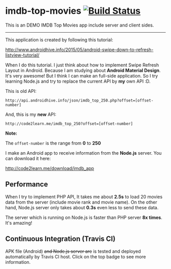 # imdb-top-movies [![Build Status](https://travis-ci.org/hckhanh/imdb-top-movies.svg)](https://travis-ci.org/hckhanh/imdb-top-movies)
This is an DEMO IMDB Top Movies app include server and client sides.

--------

This application is created by following this tutorial:
	
http://www.androidhive.info/2015/05/android-swipe-down-to-refresh-listview-tutorial/

When I do this tutorial. I just think about how to implement Swipe Refresh Layout in Android. Because I am studying about **Android Material Design**. It's very awesome!
But I think I can make an full-side application. So I try learning Node.js and try to replace the current API by **my** own API :D.

This is old API:

	http://api.androidhive.info/json/imdb_top_250.php?offset=[offset-number]

And, this is my **new** API:
	
	http://code2learn.me/imdb_top_250?offset=[offset-number]
	
**Note:**

The `offset-number` is the range from **0** to **250**

I make an Android app to receive information from the **Node.js** server. You can download it here:

http://code2learn.me/download/imdb_app

## Performance

When I try to implement PHP API, It takes me about **2.5s** to load 20 movies data from the server (include movie rank and movie name). On the other hand, Node.js server only takes about **0.3s** even less to send these data.

The server which is running on Node.js is faster than PHP server **8x times**. It's amazing!

## Continuous Integration (Travis CI)

APK file (Android) ~~and Node.js server are~~ is tested and deployed automatically by Travis CI host.
Click on the top badge to see more information.